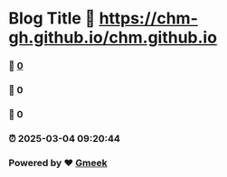 # Blog Title :link: https://chm-gh.github.io/chm.github.io 
### :page_facing_up: [0](https://chm-gh.github.io/chm.github.io/tag.html) 
### :speech_balloon: 0 
### :hibiscus: 0 
### :alarm_clock: 2025-03-04 09:20:44 
### Powered by :heart: [Gmeek](https://github.com/Meekdai/Gmeek)
